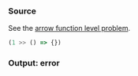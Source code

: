 ### Source
See the [arrow function level problem](../../../../parser/docs/arrow-function-level-problem.md).

```js
(1 >> () => {})
```

### Output: error
